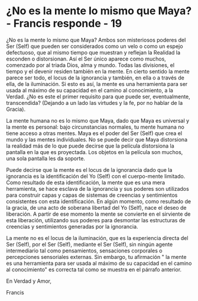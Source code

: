 # ¿No es la mente lo mismo que Maya? - Francis responde - 19 

¿No es la mente lo mismo que Maya? Ambos son misteriosos poderes del Ser (Self) que pueden ser considerados como un velo o como un espejo defectuoso, que al mismo tiempo que muestran y reflejan la Realidad la esconden o distorsionan. Así el Ser único aparece como muchos, comenzado por al triada Dios, alma y mundo. Todas las divisiones, el tiempo y el devenir residen también en la mente. En cierto sentido la mente parece ser todo, el locus de la ignorancia y también, en ella o a través de ella, de la iluminación. Si esto es así, la mente es una herramienta para ser usada al máximo de su capacidad en el camino al conocimiento, a la Verdad. ¿No es este el primer requisito para que puede ser, eventualmente, transcendida? (Dejando a un lado las virtudes y la fe, por no hablar de la Gracia).

La mente humana no es lo mismo que Maya, dado que Maya es universal y la mente es personal: bajo circunstancias normales, tu mente humana no tiene acceso a otras mentes. Maya es el poder del Ser (Self) que crea el mundo y las mentes individuales. No se puede decir que Maya distorsiona la realidad más de lo que puede decirse que la película distorsiona la pantalla en la que es proyectada. Los objetos en la película son muchos, una sola pantalla les da soporte.

Puede decirse que la mente es el locus de la ignorancia dado que la ignorancia es la identificación del Yo (Self) con el cuerpo-mente limitado. Como resultado de esta identificación, la mente que es una mera herramienta, se hace esclava de la ignorancia y sus poderes son utilizados para construir capas y capas de sistemas de creencias y sentimientos consistentes con esta identificación. En algún momento, como resultado de la gracia, de una acto de soberana libertad del Yo (Self), nace el deseo de liberación. A partir de ese momento la mente se convierte en el sirviente de esta liberación, utilizando sus poderes para desmontar las estructuras de creencias y sentimientos generadas por la ignorancia.

La mente no es el locus de la iluminación, que es la experiencia directa del Ser (Self), por el Ser (Self), mediante el Ser (Self), sin ningún agente intermediario tal como pensamientos, sensaciones corporales o percepciones sensoriales externas. Sin embargo, tu afirmación " la mente es una herramienta para ser usada al máximo de su capacidad en el camino al conocimiento" es correcta tal como se muestra en el párrafo anterior.

En Verdad y Amor,

Francis

